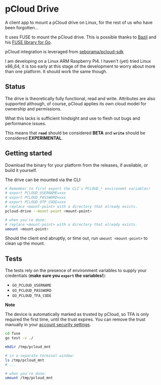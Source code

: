 # pCloud Drive

A client app to mount a pCloud drive on Linux, for the rest of us who have been forgotten...

It uses FUSE to mount the pCloud drive. This is possible thanks to [Bazil](https://github.com/bazil) and his [FUSE library for Go](https://github.com/bazil/fuse).

pCloud integration is leveraged from [seborama/pcloud-sdk](https://github.com/seborama/pcloud-sdk)

I am developing on a Linux ARM Raspberry Pi4. I haven't (yet) tried Linux x86_64, it is too early at this stage of the development to worry about more than one platform. It should work the same though.

## Status

The drive is theoretically fully functional, read and write. Attributes are also supported although, of course, pCloud applies its own cloud model for ownership and permissions.

What this lacks is sufficient hindsight and use to flesh out bugs and performance issues.

This means that **`read`** should be considered **BETA** and **`write`** should be considered **EXPERIMENTAL**.

## Getting started

Download the binary for your platform from the releases, if available, or build it yourself.

The drive can be mounted via the CLI:

```bash
# Remember to first export the CLI's PCLOUD_* environemt variables!
# export PCLOUD_USERNAME=xxx
# export PCLOUD_PASSWORD=xxx
# export PCLOUD_OTP_CODE=xxx
# replace <mount-point> with a directory that already exists.
pcloud-drive --mount-point <mount-point>

# when you're done:
# replace <mount-point> with a directory that already exists.
umount <mount-point>
```

Should the client end abruptly, or time out, run `umount <mount-point>` to clean up the mount.

## Tests

The tests rely on the presence of environment variables to supply your credentials (**make sure you `export` the variables!**):
- `GO_PCLOUD_USERNAME`
- `GO_PCLOUD_PASSWORD`
- `GO_PCLOUD_TFA_CODE`

**Note**

The device is automatically marked as trusted by pCloud, so TFA is only required the first time, until the trust expires. You can remove the trust manually in your [account security settings](https://my.pcloud.com/#page=settings&settings=tab-security).

```bash
cd fuse
go test -v ./

mkdir /tmp/pcloud_mnt

# in a separate terminal window:
ls /tmp/pcloud_mnt
# ...

# when you're done:
umount /tmp/pcloud_mnt
```

